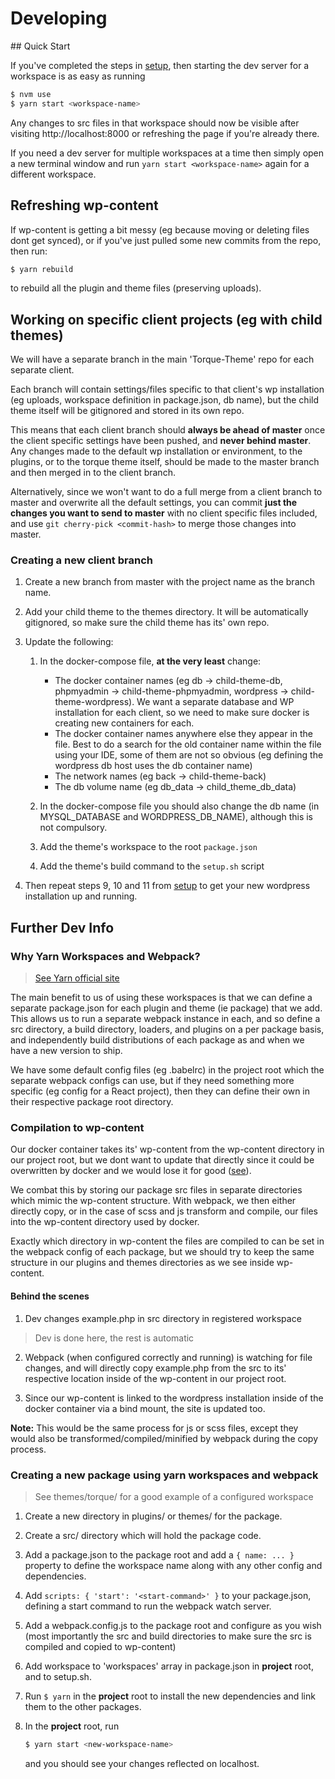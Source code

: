 # Developing

## Quick Start

If you've completed the steps in [setup](./setup.md), then starting the dev server for a workspace is as easy as running

```sh
$ nvm use
$ yarn start <workspace-name>
```

Any changes to src files in that workspace should now be visible after visiting http://localhost:8000 or refreshing the page if you're already there.

If you need a dev server for multiple workspaces at a time then simply open a new terminal window and run `yarn start <workspace-name>` again for a different workspace.

## Refreshing wp-content

If wp-content is getting a bit messy (eg because moving or deleting files dont get synced), or if you've just pulled some new commits from the repo, then run:

```sh
$ yarn rebuild
```

to rebuild all the plugin and theme files (preserving uploads).

## Working on specific client projects (eg with child themes)

We will have a separate branch in the main 'Torque-Theme' repo for each separate client.

Each branch will contain settings/files specific to that client's wp installation (eg uploads, workspace definition in package.json, db name), but the child theme itself will be gitignored and stored in its own repo.

This means that each client branch should **always be ahead of master** once the client specific settings have been pushed, and **never behind master**. Any changes made to the default wp installation or environment, to the plugins, or to the torque theme itself, should be made to the master branch and then merged in to the client branch.

Alternatively, since we won't want to do a full merge from a client branch to master and overwrite all the default settings, you can commit **just the changes you want to send to master** with no client specific files included, and use `git cherry-pick <commit-hash>` to merge those changes into master.

### Creating a new client branch

1.  Create a new branch from master with the project name as the branch name.

2.  Add your child theme to the themes directory. It will be automatically gitignored, so make sure the child theme has its' own repo.

3.  Update the following:

    1.  In the docker-compose file, **at the very least** change:

        - The docker container names
          (eg db -> child-theme-db, phpmyadmin -> child-theme-phpmyadmin, wordpress -> child-theme-wordpress).
          We want a separate database and WP installation for each client, so we need to make sure docker is creating new containers for each.
        - The docker container names anywhere else they appear in the file.
          Best to do a search for the old container name within the file using your IDE, some of them are not so obvious
          (eg defining the wordpress db host uses the db container name)
        - The network names
          (eg back -> child-theme-back)
        - The db volume name
          (eg db_data -> child_theme_db_data)

    2.  In the docker-compose file you should also change the db name (in MYSQL_DATABASE and WORDPRESS_DB_NAME), although this is not compulsory.
    3.  Add the theme's workspace to the root `package.json`
    4.  Add the theme's build command to the `setup.sh` script

4.  Then repeat steps 9, 10 and 11 from [setup](./setup.md) to get your new wordpress installation up and running.

## Further Dev Info

### Why Yarn Workspaces and Webpack?

> [See Yarn official site](https://yarnpkg.com/lang/en/docs/workspaces/)

The main benefit to us of using these workspaces is that we can define a separate package.json for each plugin and theme (ie package) that we add. This allows us to run a separate webpack instance in each, and so define a src directory, a build directory, loaders, and plugins on a per package basis, and independently build distributions of each package as and when we have a new version to ship.

We have some default config files (eg .babelrc) in the project root which the separate webpack configs can use, but if they need something more specific (eg config for a React project), then they can define their own in their respective package root directory.

### Compilation to wp-content

Our docker container takes its' wp-content from the wp-content directory in our project root, but we dont want to update that directly since it could be overwritten by docker and we would lose it for good ([see](./docker.md#updating-wp-content)).

We combat this by storing our package src files in separate directories which mimic the wp-content structure. With webpack, we then either directly copy, or in the case of scss and js transform and compile, our files into the wp-content directory used by docker.

Exactly which directory in wp-content the files are compiled to can be set in the webpack config of each package, but we should try to keep the same structure in our plugins and themes directories as we see inside wp-content.

#### Behind the scenes

1.  Dev changes example.php in src directory in registered workspace

> Dev is done here, the rest is automatic

2.  Webpack (when configured correctly and running) is watching for file changes, and will directly copy example.php from the src to its' respective location inside of the wp-content in our project root.

3.  Since our wp-content is linked to the wordpress installation inside of the docker container via a bind mount, the site is updated too.

**Note:** This would be the same process for js or scss files, except they would also be transformed/compiled/minified by webpack during the copy process.

### Creating a new package using yarn workspaces and webpack

> See themes/torque/ for a good example of a configured workspace

1.  Create a new directory in plugins/ or themes/ for the package.

2.  Create a src/ directory which will hold the package code.

3.  Add a package.json to the package root and add a `{ name: ... }` property to define the workspace name along with any other config and dependencies.

4.  Add `scripts: { 'start': '<start-command>' }` to your package.json, defining a start command to run the webpack watch server.

5.  Add a webpack.config.js to the package root and configure as you wish (most importantly the src and build directories to make sure the src is compiled and copied to wp-content)

6.  Add workspace to 'workspaces' array in package.json in **project** root, and to setup.sh.

7.  Run `$ yarn` in the **project** root to install the new dependencies and link them to the other packages.

8.  In the **project** root, run

    ```sh
    $ yarn start <new-workspace-name>
    ```

    and you should see your changes reflected on localhost.
